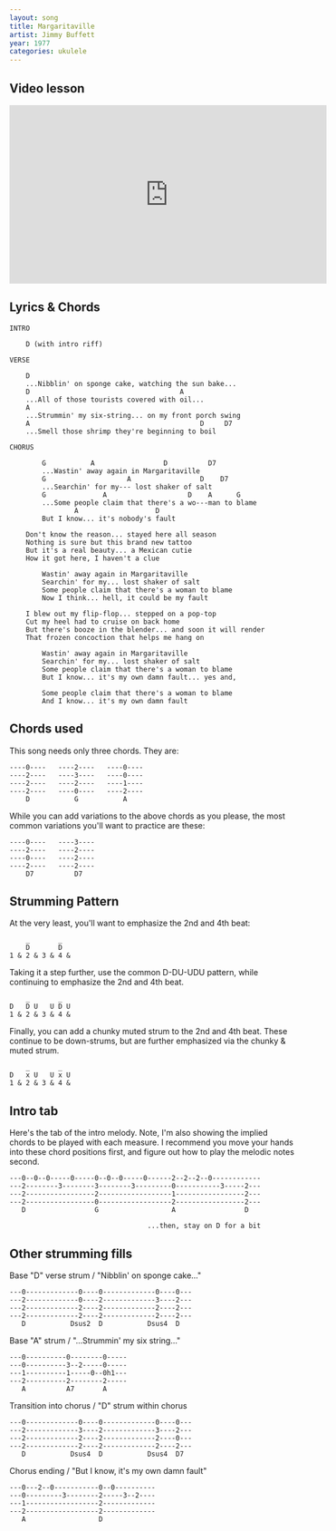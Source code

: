 ```yaml
---
layout: song
title: Margaritaville
artist: Jimmy Buffett
year: 1977
categories: ukulele
---
```


## Video lesson

<iframe width="560" height="315" src="https://www.youtube.com/embed/zByhNelXD2g" frameborder="0" allowfullscreen></iframe>

## Lyrics & Chords

    INTRO

        D (with intro riff)

    VERSE

        D
        ...Nibblin' on sponge cake, watching the sun bake...
        D                                     A
        ...All of those tourists covered with oil...
        A
        ...Strummin' my six-string... on my front porch swing
        A                                          D     D7
        ...Smell those shrimp they're beginning to boil

    CHORUS

            G           A                 D          D7
            ...Wastin' away again in Margaritaville
            G                    A                 D    D7
            ...Searchin' for my--- lost shaker of salt
            G              A                    D    A      G
            ...Some people claim that there's a wo---man to blame
                    A                   D
            But I know... it's nobody's fault

        Don't know the reason... stayed here all season
        Nothing is sure but this brand new tattoo
        But it's a real beauty... a Mexican cutie
        How it got here, I haven't a clue

            Wastin' away again in Margaritaville
            Searchin' for my... lost shaker of salt
            Some people claim that there's a woman to blame
            Now I think... hell, it could be my fault

        I blew out my flip-flop... stepped on a pop-top
        Cut my heel had to cruise on back home
        But there's booze in the blender... and soon it will render
        That frozen concoction that helps me hang on

            Wastin' away again in Margaritaville
            Searchin' for my... lost shaker of salt
            Some people claim that there's a woman to blame
            But I know... it's my own damn fault... yes and,

            Some people claim that there's a woman to blame
            And I know... it's my own damn fault

## Chords used

This song needs only three chords. They are:

    ----0----   ----2----   ----0----
    ----2----   ----3----   ----0----
    ----2----   ----2----   ----1----
    ----2----   ----0----   ----2----
        D           G           A

While you can add variations to the above chords as you please, the most common variations you'll want to practice are these:

    ----0----   ----3----
    ----2----   ----2----
    ----0----   ----2----
    ----2----   ----2----
        D7          D7

## Strumming Pattern

At the very least, you'll want to emphasize the 2nd and 4th beat:

        _       _  
        D       D   
    1 & 2 & 3 & 4 &

Taking it a step further, use the common D-DU-UDU pattern, while continuing to emphasize the 2nd and 4th beat.

        _       _
    D   D U   U D U
    1 & 2 & 3 & 4 &

Finally, you can add a chunky muted strum to the 2nd and 4th beat. These continue to be down-strums, but are further emphasized via the chunky & muted strum.

        _       _
    D   x U   U x U
    1 & 2 & 3 & 4 &

## Intro tab

Here's the tab of the intro melody. Note, I'm also showing the implied chords to be played with each measure. I recommend you move your hands into these chord positions first, and figure out how to play the melodic notes second.

    ---0--0--0-----0-----0--0--0-----0------2--2--2--0------------
    ---2--------3--------3--------3---------0-----------3-----2---
    ---2-----------------2------------------1-----------------2---
    ---2-----------------0------------------2-----------------2---
       D                 G                  A                 D

                                      ...then, stay on D for a bit

## Other strumming fills

Base "D" verse strum / "Nibblin' on sponge cake..."

    ---0-------------0----0-------------0----0---
    ---2-------------0----2-------------3----2---
    ---2-------------2----2-------------2----2---
    ---2-------------2----2-------------2----2---
       D           Dsus2  D           Dsus4  D

Base "A" strum / "...Strummin' my six string..."

    ---0----------0--------0-----
    ---0----------3--2-----0-----
    ---1----------1-----0--0h1---
    ---2----------2--------2-----
       A          A7       A       

Transition into chorus / "D" strum within chorus

    ---0-------------0----0-------------0----0---
    ---2-------------3----2-------------3----2---
    ---2-------------2----2-------------2----0---
    ---2-------------2----2-------------2----2---
       D           Dsus4  D           Dsus4  D7

Chorus ending / "But I know, it's my own damn fault"

    ---0---2--0-----------0--0----------
    ---0---------3--------2-----3--2----
    ---1------------------2-------------
    ---2------------------2-------------
       A                  D   
